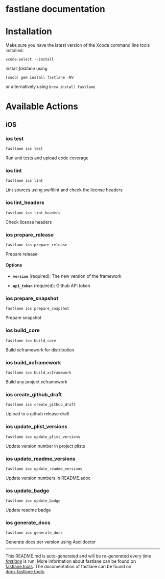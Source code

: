 fastlane documentation
================
# Installation

Make sure you have the latest version of the Xcode command line tools installed:

```
xcode-select --install
```

Install _fastlane_ using
```
[sudo] gem install fastlane -NV
```
or alternatively using `brew install fastlane`

# Available Actions
## iOS
### ios test
```
fastlane ios test
```
Run unit tests and upload code coverage
### ios lint
```
fastlane ios lint
```
Lint sources using swiftlint and check the license headers
### ios lint_headers
```
fastlane ios lint_headers
```
Check license headers
### ios prepare_release
```
fastlane ios prepare_release
```
Prepare release

#### Options

 * **`version`** (required): The new version of the framework

 * **`api_token`** (required): Github API token
### ios prepare_snapshot
```
fastlane ios prepare_snapshot
```
Prepare snapshot
### ios build_core
```
fastlane ios build_core
```
Build xcframework for distribution
### ios build_xcframework
```
fastlane ios build_xcframework
```
Build any project xcframework
### ios create_github_draft
```
fastlane ios create_github_draft
```
Upload to a github release draft
### ios update_plist_versions
```
fastlane ios update_plist_versions
```
Update version number in project plists
### ios update_readme_versions
```
fastlane ios update_readme_versions
```
Update version numbers in README.adoc
### ios update_badge
```
fastlane ios update_badge
```
Update readme badge
### ios generate_docs
```
fastlane ios generate_docs
```
Generate docs per version using Asciidoctor

----

This README.md is auto-generated and will be re-generated every time [_fastlane_](https://fastlane.tools) is run.
More information about fastlane can be found on [fastlane.tools](https://fastlane.tools).
The documentation of fastlane can be found on [docs.fastlane.tools](https://docs.fastlane.tools).

